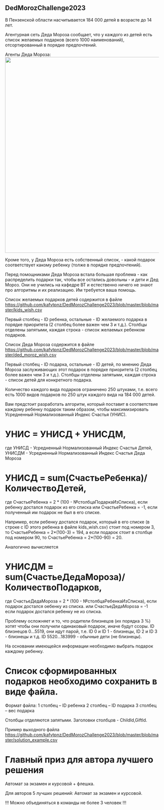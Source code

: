 ## DedMorozChallenge2023

В Пензенской области насчитывается 184 000 детей в возрасте до 14 лет. 

Агентурная сеть Деда Мороза сообщает, что у каждого из детей есть список желаемых подарков (всего 1000 наименований), отсортированный в порядке предпочтений.

Агенты Деда Мороза:
<img src="./blob/master/raw/warehouse.jpg" width="640"/>

Кроме того, у Деда Мороза есть собственный список, - какой подарок соответствует какому ребенку (толже в порядке предпочтений).

Перед помощниками Деда Мороза встала большая проблема - как распределить подарки так, чтобы все остались довольны - и дети и Дед Мороз.
Они не учились на кафедре ВТ и естественно ничего не знают про алгоритмы и их реализацию. Им требуется ваша помощь.

Список желаемых подарков детей содержится в файле https://github.com/kafvtpnz/DedMorozChallenge2023/blob/master/blob/master/kids_wish.csv

Первый столбец - ID ребенка, остальные - ID желаемого подарка в порядке приоритета (2 столбец более важен чем 3 и т.д.). Столбцы отделены запятыми, каждая строка - список желаемых ребенком подарков.

Список Деда Мороза содержится в файле https://github.com/kafvtpnz/DedMorozChallenge2023/blob/master/blob/master/ded_moroz_wish.csv

Первый столбец - ID подарка, остальные - ID детей, по мнению Деда Мороза заслуживающих этот подарок в порядке приоритета (2 столбец более важен чем 3 и т.д.). Столбцы отделены запятыми, каждая строка - список детей для конкретного подарка.

Количество каждого вида подарков ограничено 250 штуками, т.е. всего есть 1000 видов подарков по 250 штук каждого вида на 184 000 детей.


Вам предстоит разработать алгоритм, который поставит в соответствие каждому ребенку подарок таким образом, чтобы максимизировать Усредненный Нормализованный Индекс Счастья (УНИС).

# УНИС = УНИСД + УНИСДМ,

где УНИСД - Усредненный Нормализованный Индекс Счастья Детей,
    УНИСДМ - Усредненный Нормализованный Индекс Счастья Деда Мороза

# УНИСД = sum(СчастьеРебенка)/КоличествоДетей,

где СчастьеРебенка = 2 * (100 - №столбцаПодаркаИзСписка), если ребенку достался подарок из его списка 
или СчастьеРебенка = -1, если полученный им подарок не был в его списке.

Например, если ребенку достался подарок, который в его списке (в строке с ID этого ребенка в файле kids_wish.csv) стоит под номером 3, то СчастьеРебенка = 2*(100-3) = 194, а если подарок стоит в столбце под номером 90, то СчастьеРебенка = 2*(100-90) = 20.

Аналогично вычисляется 
# УНИСДМ = sum(СчастьеДедаМороза)/КоличествоПодарков,

где СчастьеДедаМороза = 2 * (100 - №столбцаРебенкаИзСписка), если подарок достался оебенку из списка.
или СчастьеДедаМороза = -1 если подарок достался ребенку не из списка.

Проблему осложняет и то, что родители близнецов (их порядка 3 %) хотят чтобы они получили одинаковый подарок, иначе будут ссоры. ID близнецов 0...5519, они идут парой, т.е. ID 0 и ID 1 - близнецы, ID 2 и ID 3 - близнецы и т.д. ID 5520...183999 - обычные дети (не близнецы).

На основании имеющейся информации необходимо выбрать подарок каждому ребенку. 

# Список сформированных подарков необходимо сохранить в виде файла.
Формат файла:
1 столбец – ID ребенка 
2 столбец – ID подарка 
3 столбец – вес подарка  

Столбцы отделяются запятыми. Заголовки столбцов - ChildId,GiftId.

Пример выходного файла https://github.com/kafvtpnz/DedMorozChallenge2023/blob/master/blob/master/solution_example.сsv

# Главный приз для автора лучшего решения
Автомат за экзамен и курсовой + флешка.

Для авторов 5 лучших решений: Автомат за экзамен и курсовой.

!!! Можно объединяться в команды не более 3 человек !!!
